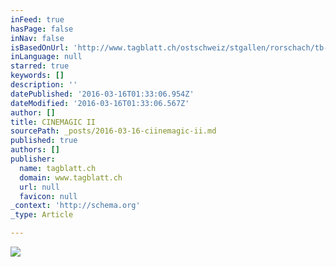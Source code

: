 ```yaml
---
inFeed: true
hasPage: false
inNav: false
isBasedOnUrl: 'http://www.tagblatt.ch/ostschweiz/stgallen/rorschach/tb-ot08/Ein-filmreifes-Festival;art2889,4555561'
inLanguage: null
starred: true
keywords: []
description: ''
datePublished: '2016-03-16T01:33:06.954Z'
dateModified: '2016-03-16T01:33:06.567Z'
author: []
title: CINEMAGIC II
sourcePath: _posts/2016-03-16-ciinemagic-ii.md
published: true
authors: []
publisher:
  name: tagblatt.ch
  domain: www.tagblatt.ch
  url: null
  favicon: null
_context: 'http://schema.org'
_type: Article

---
```

![](https://s3-us-west-2.amazonaws.com/the-grid-img/p/efd782344f6cdc7937fdc99aa2718fc4022bfce2.jpg)